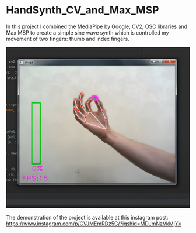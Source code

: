 # HandSynth_CV_and_Max_MSP

In this project I combined the MediaPipe by Google, CV2, OSC libraries and Max MSP to create a simple sine wave synth which is controlled my movement of two fingers: thumb and index fingers.

![alt text](https://github.com/eistakovskii/CV_projects/blob/main/QtPlSXa4_4x.jpg)

The demonstration of the project is available at this instagram post: https://www.instagram.com/p/CVJMEmRDz5C/?igshid=MDJmNzVkMjY=
